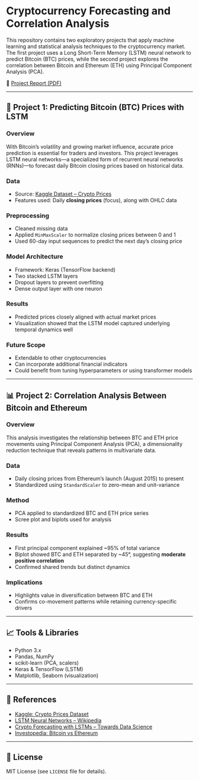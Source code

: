 # Cryptocurrency Forecasting and Correlation Analysis

This repository contains two exploratory projects that apply machine learning and statistical analysis techniques to the cryptocurrency market. The first project uses a Long Short-Term Memory (LSTM) neural network to predict Bitcoin (BTC) prices, while the second project explores the correlation between Bitcoin and Ethereum (ETH) using Principal Component Analysis (PCA).

📄 [Project Report (PDF)](./ProjectReport.pdf)

---

## 🧠 Project 1: Predicting Bitcoin (BTC) Prices with LSTM

### Overview
With Bitcoin’s volatility and growing market influence, accurate price prediction is essential for traders and investors. This project leverages LSTM neural networks—a specialized form of recurrent neural networks (RNNs)—to forecast daily Bitcoin closing prices based on historical data.

### Data
- Source: [Kaggle Dataset – Crypto Prices](https://www.kaggle.com/datasets/svaningelgem/crypto-currencies-daily-prices)
- Features used: Daily **closing prices** (focus), along with OHLC data

### Preprocessing
- Cleaned missing data
- Applied `MinMaxScaler` to normalize closing prices between 0 and 1
- Used 60-day input sequences to predict the next day’s closing price

### Model Architecture
- Framework: Keras (TensorFlow backend)
- Two stacked LSTM layers
- Dropout layers to prevent overfitting
- Dense output layer with one neuron

### Results
- Predicted prices closely aligned with actual market prices
- Visualization showed that the LSTM model captured underlying temporal dynamics well

### Future Scope
- Extendable to other cryptocurrencies
- Can incorporate additional financial indicators
- Could benefit from tuning hyperparameters or using transformer models

---

## 📊 Project 2: Correlation Analysis Between Bitcoin and Ethereum

### Overview
This analysis investigates the relationship between BTC and ETH price movements using Principal Component Analysis (PCA), a dimensionality reduction technique that reveals patterns in multivariate data.

### Data
- Daily closing prices from Ethereum’s launch (August 2015) to present
- Standardized using `StandardScaler` to zero-mean and unit-variance

### Method
- PCA applied to standardized BTC and ETH price series
- Scree plot and biplots used for analysis

### Results
- First principal component explained ~95% of total variance
- Biplot showed BTC and ETH separated by ~45°, suggesting **moderate positive correlation**
- Confirmed shared trends but distinct dynamics

### Implications
- Highlights value in diversification between BTC and ETH
- Confirms co-movement patterns while retaining currency-specific drivers

---

## 📈 Tools & Libraries

- Python 3.x
- Pandas, NumPy
- scikit-learn (PCA, scalers)
- Keras & TensorFlow (LSTM)
- Matplotlib, Seaborn (visualization)

---

## 🔗 References

- [Kaggle: Crypto Prices Dataset](https://www.kaggle.com/datasets/svaningelgem/crypto-currencies-daily-prices)
- [LSTM Neural Networks – Wikipedia](https://en.wikipedia.org/wiki/Long_short-term_memory)
- [Crypto Forecasting with LSTMs – Towards Data Science](https://towardsdatascience.com/cryptocurrency-price-prediction-using-lstms-tensorflow-for-hackers-part-iii-264fcdbccd3f)
- [Investopedia: Bitcoin vs Ethereum](https://www.investopedia.com/articles/investing/031416/bitcoin-vs-ethereum-driven-different-purposes.asp)

---

## 📄 License

MIT License (see `LICENSE` file for details).


